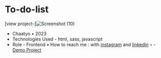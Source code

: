 # To-do-list
[view project-]![Screenshot (10)](https://user-images.githubusercontent.com/120955025/220290332-9f31a8e8-33f3-4d63-97f9-f84d2c7d2203.png)

- Chaatyo • 2023
- Technologies Used - html, sass, javascript
- Role - Frontend
• How to reach me : with [instagram](https://www.instagram.com/alinikseresht_web) and [linkedin](https://www.linkedin.com/in/alinikseresht)
 ◦ - [Demo Project](https://alinikseresht.github.io/To-do-list/)

